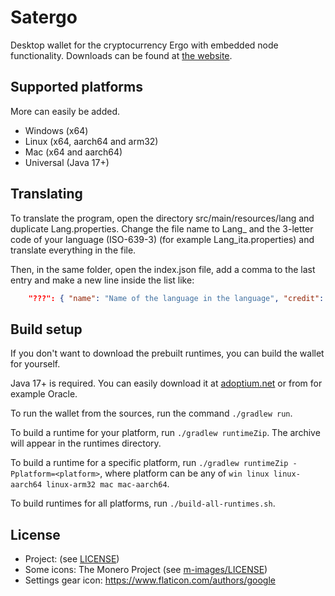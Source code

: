 # Satergo
Desktop wallet for the cryptocurrency Ergo with embedded node functionality. Downloads can be found at [the website](https://satergo.org).

## Supported platforms
More can easily be added.
- Windows (x64)
- Linux (x64, aarch64 and arm32)
- Mac (x64 and aarch64)
- Universal (Java 17+)

## Translating
To translate the program, open the directory src/main/resources/lang and duplicate Lang.properties.
Change the file name to Lang_ and the 3-letter code of your language (ISO-639-3) (for example Lang_ita.properties) and translate everything in the file.

Then, in the same folder, open the index.json file, add a comma to the last entry and make a new line inside the list like:
```json
	"???": { "name": "Name of the language in the language", "credit": "Your contact details (socials, etc.), or your name" }
```

## Build setup
If you don't want to download the prebuilt runtimes, you can build the wallet for yourself.

Java 17+ is required. You can easily download it at [adoptium.net](https://adoptium.net) or from for example Oracle.

To run the wallet from the sources, run the command `./gradlew run`.

To build a runtime for your platform, run `./gradlew runtimeZip`. The archive will appear in the runtimes directory.

To build a runtime for a specific platform, run `./gradlew runtimeZip -Pplatform=<platform>`, where platform can be any of `win linux linux-aarch64 linux-arm32 mac mac-aarch64`.

To build runtimes for all platforms, run `./build-all-runtimes.sh`.

## License
- Project: (see [LICENSE](LICENSE))
- Some icons: The Monero Project (see [m-images/LICENSE](src/main/resources/m-images/LICENSE))
- Settings gear icon: https://www.flaticon.com/authors/google